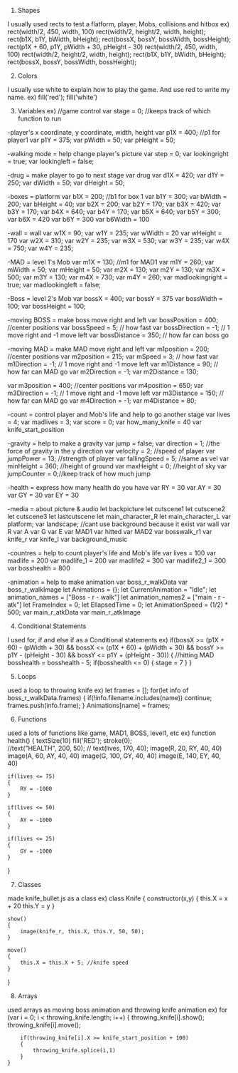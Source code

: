 1. Shapes

I usually used rects to test a flatform, player, Mobs, collisions and hitbox
ex)
rect(width/2, 450, width, 100)
rect(width/2, height/2, width, height);
rect(b1X, b1Y, bWidth, bHeight);
rect(bossX, bossY, bossWidth, bossHeight);
rect(p1X + 60, p1Y, pWidth + 30, pHeight - 30)
rect(width/2, 450, width, 100)
rect(width/2, height/2, width, height);
rect(b1X, b1Y, bWidth, bHeight);
rect(bossX, bossY, bossWidth, bossHeight);

2. Colors

I usually use white to explain how to play the game. And use red to write my name.
ex)
fill('red');
fill('white')

3. Variables
ex)
//game control
var stage = 0; //keeps track of which function to run


-player's x coordinate, y coordinate, width, height
var p1X = 400; //p1 for player1
var p1Y = 375;
var pWidth = 50;
var pHeight = 50;

-walking mode = help change player's picture
var step = 0;
var lookingright = true;
var lookingleft = false;


-drug = make player to go to next stage
var drug
var d1X = 420;
var d1Y = 250;
var dWidth = 50;
var dHeight = 50;


-boxes = platform
var b1X = 200; //b1 for box 1
var b1Y = 300;
var bWidth = 200;
var bHeight = 40;
var b2X  = 200;
var b2Y = 170;
var b3X = 420;
var b3Y = 170;
var b4X = 640;
var b4Y = 170;
var b5X = 640;
var b5Y = 300;
var b6X = 420
var b6Y = 300
var b6Width = 100


-wall = wall
var w1X = 90;
var w1Y = 235;
var wWidth = 20
var wHeight = 170
var w2X = 310;
var w2Y = 235;
var w3X = 530;
var w3Y = 235;
var w4X = 750;
var w4Y = 235;

-MAD = level 1's Mob
var m1X = 130; //m1 for MAD1
var m1Y = 260;
var mWidth = 50;
var mHeight = 50;
var m2X = 130;
var m2Y = 130;
var m3X = 500;
var m3Y = 130;
var m4X = 730;
var m4Y = 260;
var madlookingright = true;
var madlookingleft = false;

-Boss = level 2's Mob
var bossX = 400;
var bossY = 375
var bossWidth = 100;
var bossHeight = 100;

-moving BOSS = make boss move right and left
var bossPosition = 400; //center positions
var bossSpeed = 5; // how fast
var bossDirection = -1; // 1 move right and -1 move left
var bossDistance = 350; // how far can boss go

-moving MAD = make MAD move right and left
var m1position = 200; //center positions
var m2position = 215;
var mSpeed = 3; // how fast
var m1Direction = -1; // 1 move right and -1 move left
var m1Distance = 90; // how far can MAD go
var m2Direction = -1;
var m2Distance = 130;

var m3position = 400; //center positions
var m4position = 650;
var m3Direction = -1; // 1 move right and -1 move left
var m3Distance = 150; // how far can MAD go
var m4Direction = -1;
var m4Distance = 80;

-count = control player and Mob's life and help to go another stage
var lives = 4;
var madlives = 3;
var score  = 0;
var how_many_knife = 40
var knife_start_position 


-gravity = help to make a gravity
var jump = false;
var direction = 1; //the force of gravity in the y direction
var velocity = 2; //speed of player
var jumpPower = 13; //strength of player
var fallingSpeed = 5; //same as vel
var minHeight = 360; //height of ground
var maxHeight = 0; //height of sky
var jumpCounter = 0;//keep track of how much jump

-health = express how many health do you have
var RY = 30
var AY = 30
var GY = 30
var EY = 30

-media = about picture & audio
let backpicture
let cutscene1
let cutscene2
let cutscene3
let lastcutscene
let main_character_R
let main_character_L
var platform;
var landscape; //cant use background because it exist
var wall
var R
var A
var G
var E
var MAD1
var hitted
var MAD2
var bosswalk_r1
var knife_r
var knife_l
var background_music

-countres = help to count player's life and Mob's life
var lives = 100
var madlife = 200
var madlife_1 = 200
var madlife2 = 300
var madlife2_1 = 300
var bosshealth = 800


-animation = help to make animation
var boss_r_walkData
var boss_r_walkImage
let Animations = {};
let CurrentAnimation = "Idle";
let animation_names = ["Boss - r - walk"]
let animation_names2 = ["main - r - atk"]
let FrameIndex = 0;
let EllapsedTime = 0;
let AnimationSpeed = (1/2) * 500;
var main_r_atkData
var main_r_atkImage

4. Conditional Statements

I used for, if and else if as a Conditional statements
ex)
    if(bossX >= (p1X + 60) - (pWidth + 30) && bossX <= (p1X + 60) + (pWidth + 30) && bossY >= p1Y - (pHeight - 30) && bossY <= p1Y + (pHeight - 30))
    {
        //hitting MAD
        bosshealth = bosshealth - 5;
        if(bosshealth <= 0)
        {
            stage = 7
        }
    }

5. Loops

used a loop to throwing knife
ex)
let frames = [];
        for(let info of boss_r_walkData.frames)
        {
            if(!info.filename.includes(name))
                continue;
            frames.push(info.frame);
        }
        Animations[name] = frames;

6. Functions

used a lots of functions like game, MAD1, BOSS, level1, etc
ex)
function health()
{
    textSize(10)
    fill('RED');
    stroke(0);  
    //text("HEALTH", 200, 50);
    // text(lives, 170, 40);
    image(R, 20, RY, 40, 40)
    image(A, 60, AY, 40, 40)
    image(G, 100, GY, 40, 40)
    image(E, 140, EY, 40, 40)

    if(lives <= 75)
    {
        RY = -1000
    }

    if(lives <= 50)
    {
        AY = -1000
    }

    if(lives <= 25)
    {
        GY = -1000
    }
}

7. Classes

made knife_bullet.js as a class
ex)
class Knife
{
    constructor(x,y)
    {
        this.X = x + 20
        this.Y = y
    }

    show()
    {
        image(knife_r, this.X, this.Y, 50, 50);
    }

    move()
    {
        this.X = this.X + 5; //knife speed
    }
}

8. Arrays

used arrays as moving boss animation and throwing knife animation
ex)
    for (var i = 0; i < throwing_knife.length; i++)
    {
        throwing_knife[i].show();
        throwing_knife[i].move();

        if(throwing_knife[i].X >= knife_start_position + 100)
        {
            throwing_knife.splice(i,1)
        }
    }